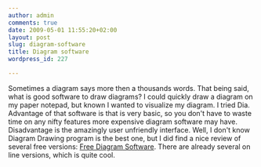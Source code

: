 ```yaml
---
author: admin
comments: true
date: 2009-05-01 11:55:20+02:00
layout: post
slug: diagram-software
title: Diagram software
wordpress_id: 227

---
```


Sometimes a diagram says more then a thousands words. That being said, what is good software to draw diagrams? I could quickly draw a diagram on my paper notepad, but known I wanted to visualize my diagram. I tried Dia. Advantage of that software is that is very basic, so you don't have to waste time on any nifty features more expensive diagram software may have. Disadvantage is the amazingly user unfriendly interface.
Well, I don't know Diagram Drawing program is the best one, but I did find a nice review of several free versions: [Free Diagram Software](http://www.techmixer.com/free-diagram-software-to-replace-visio-for-diagramming-purpose/). There are already several on line versions, which is quite cool.
